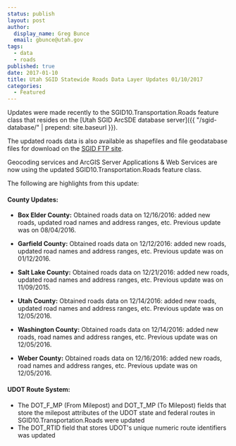 ```yaml
---
status: publish
layout: post
author:
  display_name: Greg Bunce
  email: gbunce@utah.gov
tags:
  - data
  - roads
published: true
date: 2017-01-10
title: Utah SGID Statewide Roads Data Layer Updates 01/10/2017
categories:
  - Featured
---
```


Updates were made recently to the SGID10.Transportation.Roads feature class that resides on the [Utah SGID ArcSDE database server]({{ "/sgid-database/" | prepend: site.baseurl }}).

The updated roads data is also available as shapefiles and file geodatabase files for download on the [SGID FTP site](ftp://ftp.agrc.utah.gov/UtahSGID_Vector/UTM12_NAD83/TRANSPORTATION/PackagedData/_Statewide/UtahRoadAndHighwaySystem/).

Geocoding services and ArcGIS Server Applications & Web Services are now using the updated SGID10.Transportation.Roads feature class.

The following are highlights from this update:

#### County Updates:

- **Box Elder County:** Obtained roads data on 12/16/2016: added new roads, updated road names and address ranges, etc. Previous update was on 08/04/2016.

- **Garfield County:** Obtained roads data on 12/12/2016: added new roads, updated road names and address ranges, etc. Previous update was on 01/12/2016.

- **Salt Lake County:** Obtained roads data on 12/21/2016: added new roads, updated road names and address ranges, etc. Previous update was on 11/09/2015.

- **Utah County:** Obtained roads data on 12/14/2016: added new roads, updated road names and address ranges, etc. Previous update was on 12/05/2016.

- **Washington County:** Obtained roads data on 12/14/2016: added new roads, road names and address ranges, etc. Previous update was on 12/05/2016.

- **Weber County:** Obtained roads data on 12/16/2016: added new roads, road names and address ranges, etc. Previous update was on 12/05/2016.

#### UDOT Route System:

- The DOT_F_MP (From Milepost) and DOT_T_MP (To Milepost) fields that store the milepost attributes of the UDOT state and federal routes in SGID10.Transportation.Roads were updated
- The DOT_RTID field that stores UDOT's unique numeric route identifiers was updated
